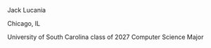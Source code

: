 <p>Jack Lucania
</p>Chicago, IL
</p>University of South Carolina class of 2027
<bp>Computer Science Major

<!---
jlucania/jlucania is a ✨ special ✨ repository because its `README.md` (this file) appears on your GitHub profile.
You can click the Preview link to take a look at your changes.
--->
